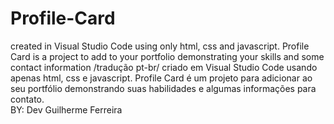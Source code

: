 # Profile-Card
created in Visual Studio Code using only html, css and javascript. Profile Card is a project to add to your portfolio demonstrating your skills and some contact information      /tradução pt-br/ criado em Visual Studio Code usando apenas html, css e javascript. Profile Card é um projeto para adicionar ao seu portfólio demonstrando suas habilidades e algumas informações para contato.     
BY: Dev Guilherme Ferreira
